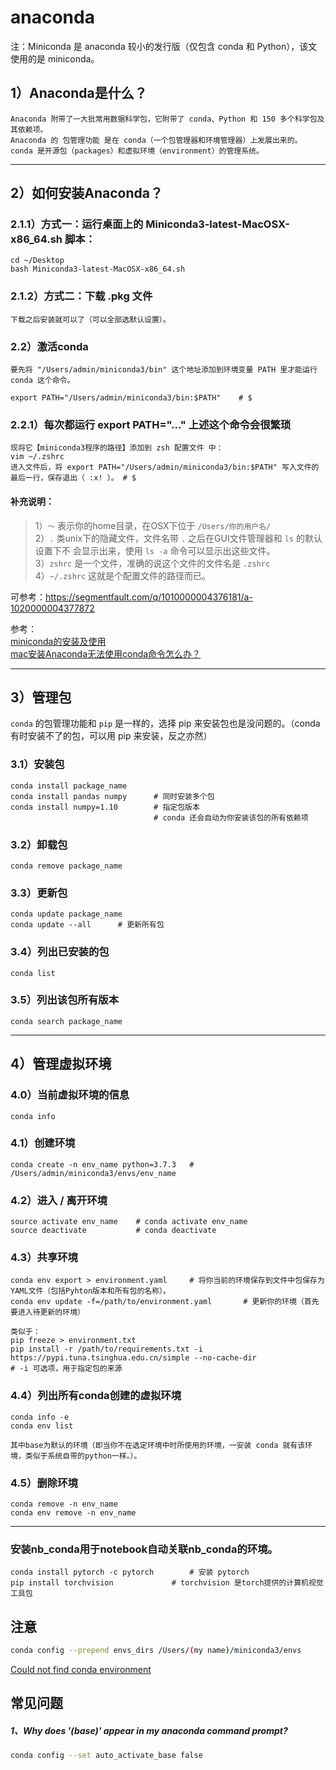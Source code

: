 # anaconda

注：Miniconda 是 anaconda 较小的发行版（仅包含 conda 和 Python），该文使用的是 miniconda。


## 1）Anaconda是什么？

    Anaconda 附带了一大批常用数据科学包，它附带了 conda、Python 和 150 多个科学包及其依赖项。
    Anaconda 的 包管理功能 是在 conda（一个包管理器和环境管理器）上发展出来的。
    conda 是开源包（packages）和虚拟环境（environment）的管理系统。

---

## 2）如何安装Anaconda？

### 2.1.1）方式一：运行桌面上的 Miniconda3-latest-MacOSX-x86_64.sh 脚本：
    
    cd ~/Desktop  
    bash Miniconda3-latest-MacOSX-x86_64.sh 
    
### 2.1.2）方式二：下载 .pkg 文件

    下载之后安装就可以了（可以全部选默认设置）。

### 2.2）激活conda

    要先将 "/Users/admin/miniconda3/bin" 这个地址添加到环境变量 PATH 里才能运行 conda 这个命令。
    
    export PATH="/Users/admin/miniconda3/bin:$PATH"    # $

### 2.2.1）每次都运行 export PATH="..." 上述这个命令会很繁琐

    现将它【miniconda3程序的路径】添加到 zsh 配置文件 中：
    vim ~/.zshrc 
    进入文件后，将 export PATH="/Users/admin/miniconda3/bin:$PATH" 写入文件的最后一行，保存退出（ :x! ）。 # $

   #### 补充说明：
   >1）`～`  表示你的home目录，在OSX下位于 `/Users/你的用户名/`  
   >2）`.`   类unix下的隐藏文件，文件名带 `.` 之后在GUI文件管理器和 `ls` 的默认设置下不 会显示出来，使用 `ls -a` 命令可以显示出这些文件。  
   >3）`zshrc`  是一个文件，准确的说这个文件的文件名是 `.zshrc`  
   >4）`~/.zshrc`  这就是个配置文件的路径而已。  

可参考：https://segmentfault.com/q/1010000004376181/a-1020000004377872 


参考：  
[miniconda的安装及使用](https://blog.csdn.net/weixin_42066885/article/details/80323173)  
[mac安装Anaconda无法使用conda命令怎么办？](https://zhuanlan.zhihu.com/p/61717000)

---

## 3）管理包
	
   ```conda``` 的包管理功能和 ```pip``` 是一样的，选择 pip 来安装包也是没问题的。（conda 有时安装不了的包，可以用 pip 来安装，反之亦然）

### 3.1）安装包

    conda install package_name		   
	conda install pandas numpy		# 同时安装多个包
	conda install numpy=1.10	    # 指定包版本
			   						# conda 还会自动为你安装该包的所有依赖项

### 3.2）卸载包

    conda remove package_name

### 3.3）更新包
		
    conda update package_name
    conda update --all	 	# 更新所有包

### 3.4）列出已安装的包
	
    conda list

### 3.5）列出该包所有版本
	
    conda search package_name

---

## 4）管理虚拟环境

### 4.0）当前虚拟环境的信息

    conda info

### 4.1）创建环境
	
    conda create -n env_name python=3.7.3	# /Users/admin/miniconda3/envs/env_name

### 4.2）进入 / 离开环境
	
    source activate env_name    # conda activate env_name
	source deactivate           # conda deactivate

### 4.3）共享环境
	
    conda env export > environment.yaml		# 将你当前的环境保存到文件中包保存为YAML文件（包括Pyhton版本和所有包的名称）。
	conda env update -f=/path/to/environment.yaml		# 更新你的环境（首先要进入待更新的环境）
		
    类似于：
	pip freeze > environment.txt
	pip install -r /path/to/requirements.txt -i https://pypi.tuna.tsinghua.edu.cn/simple --no-cache-dir	                 # -i 可选项，用于指定包的来源

### 4.4）列出所有conda创建的虚拟环境
	
    conda info -e
	conda env list

	其中base为默认的环境（即当你不在选定环境中时所使用的环境，一安装 conda 就有该环境，类似于系统自带的python一样。）。

### 4.5）删除环境

    conda remove -n env_name
	conda env remove -n env_name

---

### 安装nb_conda用于notebook自动关联nb_conda的环境。


    conda install pytorch -c pytorch		# 安装 pytorch
    pip install torchvision				# torchvision 是torch提供的计算机视觉工具包

## 注意
```bash
conda config --prepend envs_dirs /Users/(my name)/miniconda3/envs
```

[Could not find conda environment](https://stackoverflow.com/questions/58369030/could-not-find-conda-environment)


## 常见问题

##### 1、Why does '(base)' appear in my anaconda command prompt?
```bash
conda config --set auto_activate_base false
```
